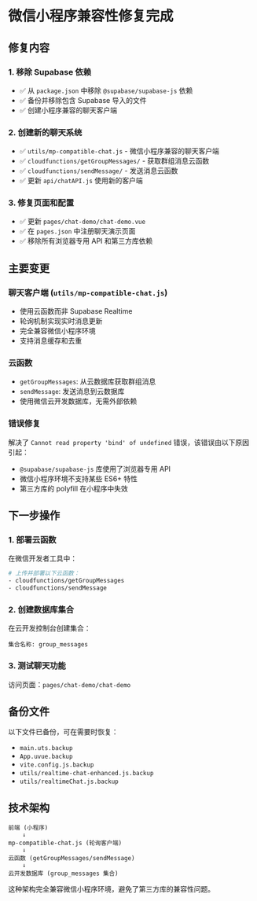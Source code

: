 # 微信小程序兼容性修复完成

## 修复内容

### 1. 移除 Supabase 依赖
- ✅ 从 `package.json` 中移除 `@supabase/supabase-js` 依赖
- ✅ 备份并移除包含 Supabase 导入的文件
- ✅ 创建小程序兼容的聊天客户端

### 2. 创建新的聊天系统
- ✅ `utils/mp-compatible-chat.js` - 微信小程序兼容的聊天客户端
- ✅ `cloudfunctions/getGroupMessages/` - 获取群组消息云函数
- ✅ `cloudfunctions/sendMessage/` - 发送消息云函数
- ✅ 更新 `api/chatAPI.js` 使用新的客户端

### 3. 修复页面和配置
- ✅ 更新 `pages/chat-demo/chat-demo.vue` 
- ✅ 在 `pages.json` 中注册聊天演示页面
- ✅ 移除所有浏览器专用 API 和第三方库依赖

## 主要变更

### 聊天客户端 (`utils/mp-compatible-chat.js`)
- 使用云函数而非 Supabase Realtime
- 轮询机制实现实时消息更新
- 完全兼容微信小程序环境
- 支持消息缓存和去重

### 云函数
- `getGroupMessages`: 从云数据库获取群组消息
- `sendMessage`: 发送消息到云数据库
- 使用微信云开发数据库，无需外部依赖

### 错误修复
解决了 `Cannot read property 'bind' of undefined` 错误，该错误由以下原因引起：
- `@supabase/supabase-js` 库使用了浏览器专用 API
- 微信小程序环境不支持某些 ES6+ 特性
- 第三方库的 polyfill 在小程序中失效

## 下一步操作

### 1. 部署云函数
在微信开发者工具中：
```bash
# 上传并部署以下云函数：
- cloudfunctions/getGroupMessages
- cloudfunctions/sendMessage
```

### 2. 创建数据库集合
在云开发控制台创建集合：
```
集合名称: group_messages
```

### 3. 测试聊天功能
访问页面：`pages/chat-demo/chat-demo`

## 备份文件
以下文件已备份，可在需要时恢复：
- `main.uts.backup`
- `App.uvue.backup` 
- `vite.config.js.backup`
- `utils/realtime-chat-enhanced.js.backup`
- `utils/realtimeChat.js.backup`

## 技术架构
```
前端 (小程序)
    ↓
mp-compatible-chat.js (轮询客户端)
    ↓  
云函数 (getGroupMessages/sendMessage)
    ↓
云开发数据库 (group_messages 集合)
```

这种架构完全兼容微信小程序环境，避免了第三方库的兼容性问题。
